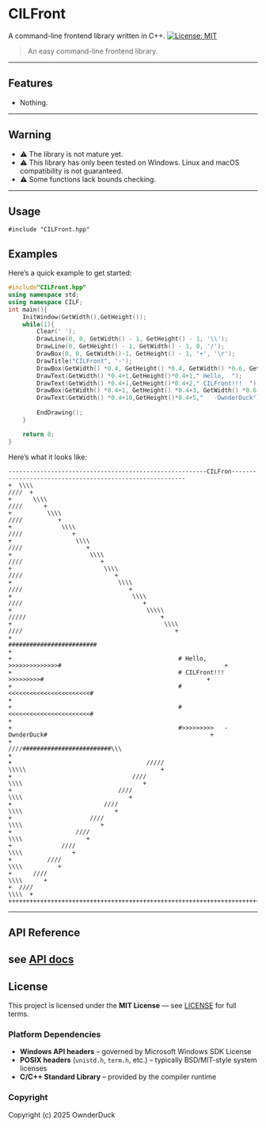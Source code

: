 # CILFront
A command-line frontend library written in C++.
[![License: MIT](https://img.shields.io/badge/License-MIT-yellow.svg)](https://opensource.org/licenses/MIT)
> An easy command-line frontend library.
---
## Features
- Nothing.
---
## Warning
- ⚠️ The library is not mature yet.
- ⚠️ This library has only been tested on Windows. Linux and macOS compatibility is not guaranteed.
- ⚠️ Some functions lack bounds checking.
---
## Usage
`#include "CILFront.hpp"`
## Examples
Here’s a quick example to get started:
```cpp
#include"CILFront.hpp"
using namespace std;
using namespace CILF;
int main(){
	InitWindow(GetWidth(),GetHeight());
    while(1){
		Clear(' ');
		DrawLine(0, 0, GetWidth() - 1, GetHeight() - 1, '\\');
		DrawLine(0, GetHeight() - 1, GetWidth() - 1, 0, '/');
		DrawBox(0, 0, GetWidth()-1, GetHeight() - 1, '+', '\r');
		DrawTitle("CILFront", '-');
		DrawBox(GetWidth() *0.4, GetHeight() *0.4, GetWidth() *0.6, GetHeight() * 0.6, '#', '>');
        DrawText(GetWidth() *0.4+1,GetHeight()*0.4+1," Hello,  ");
		DrawText(GetWidth() *0.4+1,GetHeight()*0.4+2," CILFront!!!  ");
		DrawBox(GetWidth() *0.4+1, GetHeight() *0.4+3, GetWidth() *0.6-1, GetHeight() * 0.4+4, '<', '<');
		DrawText(GetWidth() *0.4+10,GetHeight()*0.4+5,"   -OwnderDuck");
		
		EndDrawing();
	}

	return 0;
}
```
Here’s what it looks like:
```
--------------------------------------------------------CILFron---------------------------------------------------------
+  \\\\                                                                                                          ////  +
+      \\\\                                                                                                  ////      +
+          \\\\                                                                                          ////          +
+              \\\\                                                                                  ////              +
+                  \\\\                                                                          ////                  +
+                      \\\\                                                                  ////                      +
+                          \\\\                                                          ////                          +
+                              \\\\                                                  ////                              +
+                                  \\\\                                          ////                                  +
+                                      \\\\\                                /////                                      +
+                                           \\\\                        ////                                           +
+                                               #########################                                              +
+                                               # Hello,  >>>>>>>>>>>>>>#                                              +
+                                               # CILFront!!!  >>>>>>>>>#                                              +
+                                               #<<<<<<<<<<<<<<<<<<<<<<<#                                              +
+                                               #<<<<<<<<<<<<<<<<<<<<<<<#                                              +
+                                               #>>>>>>>>>   -OwnderDuck#                                              +
+                                           ////#########################\\\                                           +
+                                      /////                                \\\\\                                      +
+                                  ////                                          \\\\                                  +
+                              ////                                                  \\\\                              +
+                          ////                                                          \\\\                          +
+                      ////                                                                  \\\\                      +
+                  ////                                                                          \\\\                  +
+              ////                                                                                  \\\\              +
+          ////                                                                                          \\\\          +
+      ////                                                                                                  \\\\      +
+  ////                                                                                                          \\\\  +
++++++++++++++++++++++++++++++++++++++++++++++++++++++++++++++++++++++++++++++++++++++++++++++++++++++++++++++++++++++++
```
---
## API Reference
see [API docs](API.md)
---
## License
This project is licensed under the **MIT License** — see [LICENSE](LICENSE) for full terms.
### Platform Dependencies
- **Windows API headers** – governed by Microsoft Windows SDK License  
- **POSIX headers** (`unistd.h`, `term.h`, etc.) – typically BSD/MIT-style system licenses  
- **C/C++ Standard Library** – provided by the compiler runtime
### Copyright
Copyright (c) 2025 OwnderDuck
